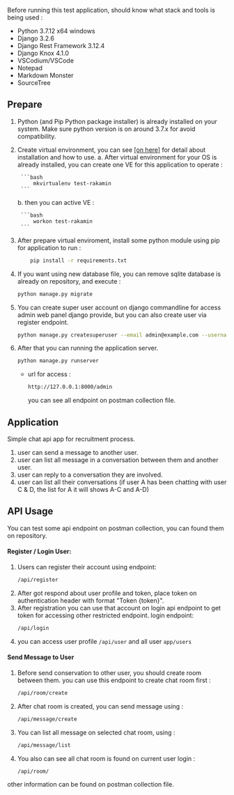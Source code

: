 Before running this test application, should know what stack and tools is being used :

- Python 3.7.12 x64 windows
- Django 3.2.6
- Django Rest Framework 3.12.4
- Django Knox 4.1.0
- VSCodium/VSCode
- Notepad
- Markdown Monster
- SourceTree

## Prepare 

1. Python (and Pip Python package installer) is already installed on your system. Make sure python version is on around 3.7.x for avoid compatibility.
2. Create virtual environment, you can see <a href="https://virtualenvwrapper.readthedocs.io/en/latest/install.html#basic-installation" target="_blank">[on here]</a> for detail about installation and how to use. 
    a. After virtual environment for your OS is already installed, you can create one VE for this application to operate :

        ```bash
            mkvirtualenv test-rakamin
        ```

    b. then you can active VE :
        
        ```bash
            workon test-rakamin
        ```

3. After prepare virtual enviroment, install some python module using pip for application to run :
    ```bash
        pip install -r requirements.txt
    ```

4. If you want using new database file, you can remove sqlite database is already on repository, and execute :
    ```bash
    python manage.py migrate
    ```
5. You can create super user account on django commandline for access admin web panel django provide, but you can also create user via register endpoint.
    ```bash
    python manage.py createsuperuser --email admin@example.com --username admin
    ```
6. After that you can running the application server.
     ```bash
    python manage.py runserver
     ```
    * url for access :
        ```bash
        http://127.0.0.1:8000/admin
        ```
        you can see all endpoint on postman collection file.

## Application

Simple chat api app for recruitment process.

1. user can send a message to another user.
2. user can list all message in a conversation between them and another user.
3. user can reply to a conversation they are involved.
4. user can list all their conversations (if user A has been chatting with user C & D, the list for A it will shows A-C and A-D)

## API Usage

You can test some api endpoint on postman collection, you can found them on repository.

#### Register / Login User:

1. Users can register their account using endpoint:
    ```bash
    /api/register
    ```
2. After got respond about user profile and token, place token on authentication header with format "Token {token}".
3. After registration you can use that account on login api endpoint to get token for accessing other restricted endpoint. login endpoint:
    ```bash
    /api/login
    ```
4. you can access user profile `/api/user` and all user `app/users`

#### Send Message to User

1. Before send conservation to other user, you should create room between them. you can use this endpoint to create chat room first :
    ```bash
    /api/room/create
    ```
2. After chat room is created, you can send message using :
    ```bash
    /api/message/create
    ```
3. You can list all message on selected chat room, using :
    ```bash
    /api/message/list
    ```
4. You also can see all chat room is found on current user login :
    ```bash
    /api/room/
    ```

other information can be found on postman collection file.